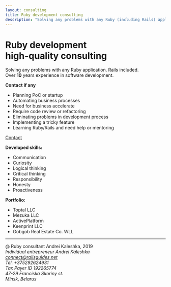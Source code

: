 ```yaml
---
layout: consulting
title: Ruby development consulting
description: "Solving any problems with any Ruby (including Rails) application. High-quality expertise for applications developed in Ruby programming language."
---
```


<div class='introduction'>
  <div class='flex-container'>
    <div class='slogan'>
      <h1>Ruby development<br />high-quality consulting</h1>
      <p>
        Solving any problems with any Ruby application. Rails included.<br>
        Over <b>10</b> years experience in software development.
      </p>
    </div>
    <div class='invitation'>
      <strong>Contact if any</strong>
      <ul>
        <li>Planning PoC or startup</li>
        <li>Automating business processes</li>
        <li>Need for business accelerate</li>
        <li>Require code review or refactoring</li>
        <li>Eliminating problems in development process</li>
        <li>Implementing a tricky feature</li>
        <li>Learning Ruby/Rails and need help or mentoring</li>
      </ul>
    </div>
  </div>
  <a class='contact' href='mailto:connect@railsguides.net?subject=Need Ruby help'>Contact</a>
</div>


<div class='about-all'>
  <p>
    <b>Developed skills:</b>
    <ul class='flex-container'>
      <li>Communication</li>
      <li>Curiosity</li>
      <li>Logical thinking</li>
      <li>Critical thinking</li>
      <li>Responsibility</li>
      <li>Honesty</li>
      <li>Proactiveness</li>
    </ul>
  </p>


  <p>
    <b>Portfolio:</b>
    <ul class='flex-container'>
      <li>Toptal LLC</li>
      <li>Mezuka LLC</li>
      <li>ActivePlatform</li>
      <li>Keenprint LLC</li>
      <li>Gobgob Real Estate Co. WLL</li>
    </ul>
  </p>
</div>

<hr>

<footer class='flex-container'>
  <div class='copyright'>
    @ Ruby consultant Andrei Kaleshka, 2019
  </div>
  <address>
    Individual entrepreneur Andrei Kaleshka <br>
    <a href='mailto:connect@railsguides.net'>connect@railsguides.net</a> <br>
    Tel. +375292624931 <br>
    Tax Payer ID 192265774 <br>
    47-29 Franciska Skoriny st. <br>
    Minsk, Belarus <br>
  </address>
</footer>
